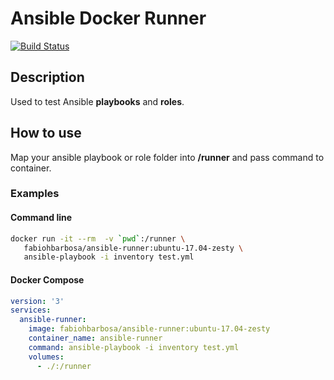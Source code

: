 Ansible Docker Runner
===

[![Build Status](https://travis-ci.org/fabiohbarbosa/docker-ansible-runner.svg?branch=master)](https://travis-ci.org/fabiohbarbosa/docker-ansible-runner)

## Description
Used to test Ansible **playbooks** and **roles**.

## How to use
Map your ansible playbook or role folder into **/runner** and pass command to container.

### Examples
#### Command line
```sh
docker run -it --rm  -v `pwd`:/runner \
   fabiohbarbosa/ansible-runner:ubuntu-17.04-zesty \
   ansible-playbook -i inventory test.yml
```

#### Docker Compose
```yaml
version: '3'
services:
  ansible-runner:
    image: fabiohbarbosa/ansible-runner:ubuntu-17.04-zesty
    container_name: ansible-runner
    command: ansible-playbook -i inventory test.yml
    volumes:
      - ./:/runner
```
